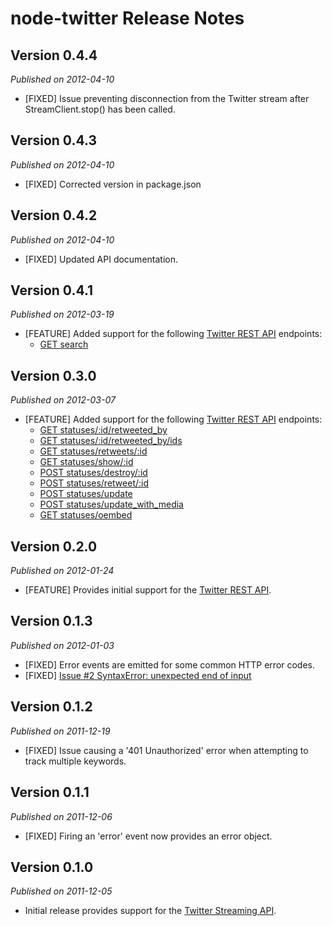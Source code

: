 # node-twitter Release Notes

## Version 0.4.4

*Published on 2012-04-10*

* [FIXED] Issue preventing disconnection from the Twitter stream after StreamClient.stop() has been called.

## Version 0.4.3

*Published on 2012-04-10*

* [FIXED] Corrected version in package.json

## Version 0.4.2

*Published on 2012-04-10*

* [FIXED] Updated API documentation.

## Version 0.4.1

*Published on 2012-03-19*

* [FEATURE] Added support for the following [Twitter REST API](https://dev.twitter.com/docs/api) endpoints:
  * [GET search](https://dev.twitter.com/docs/api/1/get/search)

## Version 0.3.0

*Published on 2012-03-07*

* [FEATURE] Added support for the following [Twitter REST API](https://dev.twitter.com/docs/api) endpoints:
  * [GET statuses/:id/retweeted_by](https://dev.twitter.com/docs/api/1/get/statuses/%3Aid/retweeted_by)
  * [GET statuses/:id/retweeted_by/ids](https://dev.twitter.com/docs/api/1/get/statuses/%3Aid/retweeted_by/ids)
  * [GET statuses/retweets/:id](https://dev.twitter.com/docs/api/1/get/statuses/retweets/%3Aid)
  * [GET statuses/show/:id](https://dev.twitter.com/docs/api/1/get/statuses/show/%3Aid)
  * [POST statuses/destroy/:id](https://dev.twitter.com/docs/api/1/post/statuses/destroy/%3Aid)
  * [POST statuses/retweet/:id](https://dev.twitter.com/docs/api/1/post/statuses/retweet/%3Aid)
  * [POST statuses/update](https://dev.twitter.com/docs/api/1/post/statuses/update)
  * [POST statuses/update_with_media](https://dev.twitter.com/docs/api/1/post/statuses/update_with_media)
  * [GET statuses/oembed](https://dev.twitter.com/docs/api/1/get/statuses/oembed)

## Version 0.2.0

*Published on 2012-01-24*

* [FEATURE] Provides initial support for the [Twitter REST API](https://dev.twitter.com/docs/api).

## Version 0.1.3

*Published on 2012-01-03*

* [FIXED] Error events are emitted for some common HTTP error codes.
* [FIXED] [Issue #2 SyntaxError: unexpected end of input](https://github.com/iStrategyLabs/node-twitter/issues/2)

## Version 0.1.2

*Published on 2011-12-19*

* [FIXED] Issue causing a '401 Unauthorized' error when attempting to track multiple keywords.

## Version 0.1.1

*Published on 2011-12-06*

* [FIXED] Firing an 'error' event now provides an error object.

## Version 0.1.0

*Published on 2011-12-05*

* Initial release provides support for the [Twitter Streaming API](https://dev.twitter.com/docs/streaming-api).
